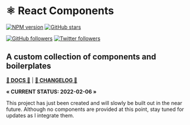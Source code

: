 # ⚛️ React Components

[![NPM version](https://badge.fury.io/js/@jens-johnson%2Freact-components.svg)](https://badge.fury.io/js/@jens-johnson%2Freact-components)
[![GitHub stars](https://img.shields.io:/github/stars/jens-johnson/react-components?style=social)](https://img.shields.io:/github/stars/jens-johnson/react-components?style=social)

[![GitHub followers](https://img.shields.io:/github/followers/jens-johnson?style=social)](https://img.shields.io:/github/followers/jens-johnson?style=social)
[![Twitter followers](https://img.shields.io:/twitter/follow/jensjohnson9?label=follow&style=social)](https://img.shields.io:/twitter/follow/jensjohnson9?label=follow&style=social)

## A custom collection of components and boilerplates

[**🔗 DOCS 🔗**](docs) | [**📜 CHANGELOG 📜**](docs/miscellaneous/changelog.md)

**« CURRENT STATUS: 2022-02-06 »**

This project has just been created and will slowly be built out in the near future. Although no components are 
provided at this point, stay tuned for updates as I integrate them.
